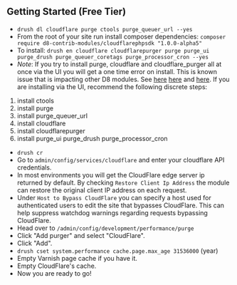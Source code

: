 ## Getting Started (Free Tier)
- `drush dl cloudflare purge ctools purge_queuer_url --yes`
-  From the root of your site run install composer dependencies:
   `composer require d8-contrib-modules/cloudflarephpsdk "1.0.0-alpha5"`
- To install: `drush en cloudflare cloudflarepurger purge purge_ui purge_drush purge_queuer_coretags purge_processor_cron --yes`
- *Note*: If you try to install purge, cloudflare and cloudflare_purger all at once via the UI you will get a one time error on install.  This is known issue that is impacting other D8 modules. See
 [here](https://www.drupal.org/node/1387438)
 [here](https://www.drupal.org/node/2315801) and [here](https://www.drupal.org/node/2638320). If you are installing via the UI, recommend the following discrete steps:
 1. install ctools
 1. install purge
 1. install purge_queuer_url
 1. install cloudflare
 1. install cloudflarepurger
 1. install purge_ui purge_drush purge_processor_cron
- `drush cr`
- Go to `admin/config/services/cloudflare` and enter your cloudflare API credentials.
- In most environments you will get the CloudFlare edge server ip returned by default. By checking `Restore Client Ip Address` the module can restore the original client IP address on each request.
- Under `Host to Bypass CloudFlare` you can specify a host used for authenticated users to edit the site that bypasses CloudFlare.  This can help suppress watchdog warnings regarding requests bypassing CloudFlare.
- Head over to `/admin/config/development/performance/purge`
- Click "Add purger" and select "CloudFlare".
- Click "Add".
- `drush cset system.performance cache.page.max_age 31536000` (year)
- Empty Varnish page cache if you have it.
- Empty CloudFlare's cache.
- Now you are ready to go!
